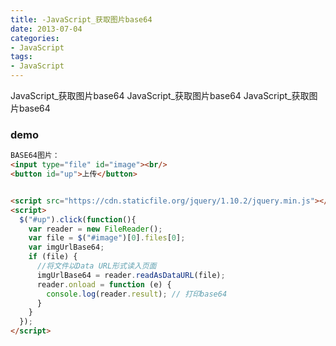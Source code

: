 ```yaml
---
title: -JavaScript_获取图片base64
date: 2013-07-04
categories: 
- JavaScript
tags:
- JavaScript
---
```

JavaScript_获取图片base64
JavaScript_获取图片base64
JavaScript_获取图片base64

<!-- more -->

### demo

```html
BASE64图片：
<input type="file" id="image"><br/>
<button id="up">上传</button>


<script src="https://cdn.staticfile.org/jquery/1.10.2/jquery.min.js"></script>
<script>
  $("#up").click(function(){
    var reader = new FileReader();
    var file = $("#image")[0].files[0];
    var imgUrlBase64;
    if (file) {
      //将文件以Data URL形式读入页面
      imgUrlBase64 = reader.readAsDataURL(file);
      reader.onload = function (e) {
        console.log(reader.result); // 打印base64
      }
    }
  });
</script>

```



















